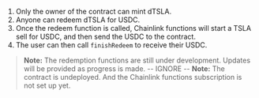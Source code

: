 1. Only the owner of the contract can mint dTSLA.
2. Anyone can redeem dTSLA for USDC.
3. Once the redeem function is called, Chainlink functions will start a TSLA sell for USDC, and then send the USDC to the contract.
4. The user can then call `finishRedeem` to receive their USDC.

> **Note:** The redemption functions are still under development. Updates will be provided as progress is made. -- IGNORE --
> **Note:** The contract is undeployed. And the Chainlink functions subscription is not set up yet.
